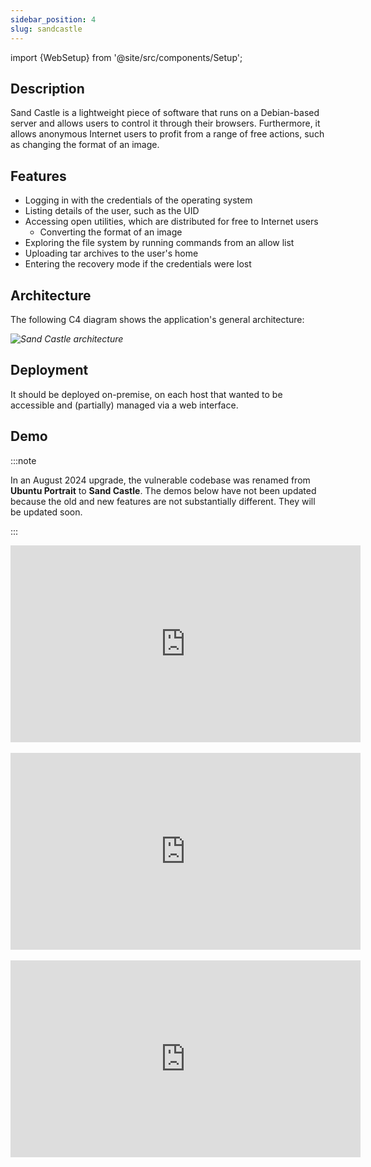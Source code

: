 ```yaml
---
sidebar_position: 4
slug: sandcastle
---
```


import {WebSetup} from '@site/src/components/Setup';

<WebSetup software="Sand Castle" profile="sandcastle" link="http://127.0.0.1:8000" credentials="ubuntu:ubuntu"/>

## Description

Sand Castle is a lightweight piece of software that runs on a Debian-based server and allows users to control it through their browsers. Furthermore, it allows anonymous Internet users to profit from a range of free actions, such as changing the format of an image.

## Features

- Logging in with the credentials of the operating system
- Listing details of the user, such as the UID
- Accessing open utilities, which are distributed for free to Internet users
  - Converting the format of an image
- Exploring the file system by running commands from an allow list
- Uploading tar archives to the user's home
- Entering the recovery mode if the credentials were lost

## Architecture

The following C4 diagram shows the application's general architecture:

_![Sand Castle architecture](/img/diagrams/sandcastle.svg)_

## Deployment

It should be deployed on-premise, on each host that wanted to be accessible and (partially) managed via a web interface.

## Demo

:::note

In an August 2024 upgrade, the vulnerable codebase was renamed from **Ubuntu Portrait** to **Sand Castle**. The demos below have not been updated because the old and new features are not substantially different. They will be updated soon.

:::

<div className="yt-wrapper">
    <iframe width="560" height="315" src="https://www.youtube.com/embed/WHi-5XMa2rQ?si=-ypcXb6U1-KECfI9" title="YouTube video player" frameborder="0" allow="accelerometer; autoplay; clipboard-write; encrypted-media; gyroscope; picture-in-picture; web-share" allowfullscreen></iframe>
</div>

<br/>

<div className="yt-wrapper">
    <iframe width="560" height="315" src="https://www.youtube.com/embed/W3CcbnLHf14?si=eTzqxEo9Ub0-vmw3" title="YouTube video player" frameborder="0" allow="accelerometer; autoplay; clipboard-write; encrypted-media; gyroscope; picture-in-picture; web-share" allowfullscreen></iframe>
</div>

<br/>

<div className="yt-wrapper">
    <iframe width="560" height="315" src="https://www.youtube.com/embed/KtqX24IGuRU?si=1lPJEZCUtHc4EZhn" title="YouTube video player" frameborder="0" allow="accelerometer; autoplay; clipboard-write; encrypted-media; gyroscope; picture-in-picture; web-share" allowfullscreen></iframe>
</div>
